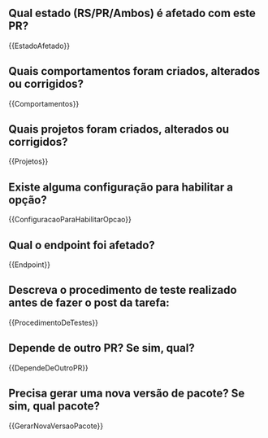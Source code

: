 ## Qual estado (RS/PR/Ambos) é afetado com este PR?

{{EstadoAfetado}}

## Quais comportamentos foram criados, alterados ou corrigidos? 

{{Comportamentos}}

## Quais projetos foram criados, alterados ou corrigidos?

{{Projetos}}
## Existe alguma configuração para habilitar a opção? 

{{ConfiguracaoParaHabilitarOpcao}}

## Qual o endpoint foi afetado?

{{Endpoint}}

## Descreva o procedimento de teste realizado antes de fazer o post da tarefa:

{{ProcedimentoDeTestes}}

## Depende de outro PR? Se sim, qual?

{{DependeDeOutroPR}}

## Precisa gerar uma nova versão de pacote? Se sim, qual pacote?

{{GerarNovaVersaoPacote}}